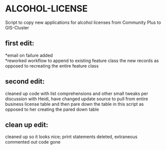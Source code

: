 # ALCOHOL-LICENSE
Script to copy new applications for alcohol licenses from Community Plus to GIS-Cluster

##  <b>first edit</b>:

   *email on failure added  
   *reworked workflow to append to existing feature class the new records as opposed to recreating the entire feature class

##  <b>second edit</b>:

  cleaned up code with list comprehensions and other small tweaks
  per discussion with Heidi, have changed update source to pull from entire business license table and then pare down the table in this script as opposed to her creating the pared down table

##  <b>clean up edit</b>:

  cleaned up so it looks nice; print statements deleted, extraneous commented out code gone



